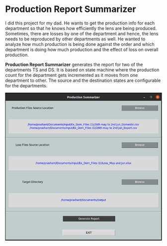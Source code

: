 # Production Report Summarizer

I did this project for my dad. He wants to get the production info for each department so that he knows how efficiently
the lens are being produced. Sometimes, there are losses by one of the department and hence, the lens needs to be
reproduced by other departments as well. He wanted to analyze how much production is being done against the order and
which department is doing how much production and the effect of loss on overall production.

**Production Report Summarizer** generates the report for two of the departments TS and DS. It is based on state machine
where the production count for the department gets incremented as it moves from one department to other. The source and
the destination states are configurable for the departments.

![img.png](images/app.png)


